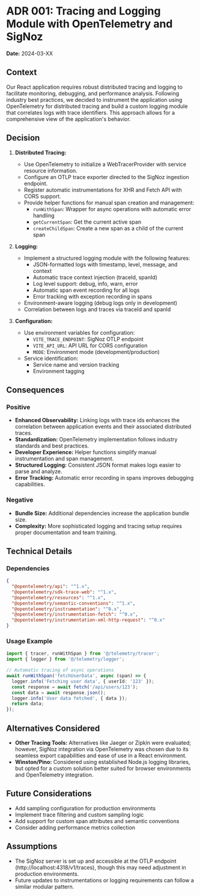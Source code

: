 # ADR 001: Tracing and Logging Module with OpenTelemetry and SigNoz

**Date:** 2024-03-XX

## Context

Our React application requires robust distributed tracing and logging to facilitate monitoring, debugging, and performance analysis. Following industry best practices, we decided to instrument the application using OpenTelemetry for distributed tracing and build a custom logging module that correlates logs with trace identifiers. This approach allows for a comprehensive view of the application's behavior.

## Decision

1. **Distributed Tracing:**
   - Use OpenTelemetry to initialize a WebTracerProvider with service resource information.
   - Configure an OTLP trace exporter directed to the SigNoz ingestion endpoint.
   - Register automatic instrumentations for XHR and Fetch API with CORS support.
   - Provide helper functions for manual span creation and management:
     - `runWithSpan`: Wrapper for async operations with automatic error handling
     - `getCurrentSpan`: Get the current active span
     - `createChildSpan`: Create a new span as a child of the current span

2. **Logging:**
   - Implement a structured logging module with the following features:
     - JSON-formatted logs with timestamp, level, message, and context
     - Automatic trace context injection (traceId, spanId)
     - Log level support: debug, info, warn, error
     - Automatic span event recording for all logs
     - Error tracking with exception recording in spans
   - Environment-aware logging (debug logs only in development)
   - Correlation between logs and traces via traceId and spanId

3. **Configuration:**
   - Use environment variables for configuration:
     - `VITE_TRACE_ENDPOINT`: SigNoz OTLP endpoint
     - `VITE_API_URL`: API URL for CORS configuration
     - `MODE`: Environment mode (development/production)
   - Service identification:
     - Service name and version tracking
     - Environment tagging

## Consequences

### Positive

- **Enhanced Observability:** Linking logs with trace ids enhances the correlation between application events and their associated distributed traces.
- **Standardization:** OpenTelemetry implementation follows industry standards and best practices.
- **Developer Experience:** Helper functions simplify manual instrumentation and span management.
- **Structured Logging:** Consistent JSON format makes logs easier to parse and analyze.
- **Error Tracking:** Automatic error recording in spans improves debugging capabilities.

### Negative

- **Bundle Size:** Additional dependencies increase the application bundle size.
- **Complexity:** More sophisticated logging and tracing setup requires proper documentation and team training.

## Technical Details

### Dependencies

```json
{
  "@opentelemetry/api": "^1.x",
  "@opentelemetry/sdk-trace-web": "^1.x",
  "@opentelemetry/resources": "^1.x",
  "@opentelemetry/semantic-conventions": "^1.x",
  "@opentelemetry/instrumentation": "^0.x",
  "@opentelemetry/instrumentation-fetch": "^0.x",
  "@opentelemetry/instrumentation-xml-http-request": "^0.x"
}
```

### Usage Example

```typescript
import { tracer, runWithSpan } from '@/telemetry/tracer';
import { logger } from '@/telemetry/logger';

// Automatic tracing of async operations
await runWithSpan('fetchUserData', async (span) => {
  logger.info('Fetching user data', { userId: '123' });
  const response = await fetch('/api/users/123');
  const data = await response.json();
  logger.info('User data fetched', { data });
  return data;
});
```

## Alternatives Considered

- **Other Tracing Tools:** Alternatives like Jaeger or Zipkin were evaluated; however, SigNoz integration via OpenTelemetry was chosen due to its seamless export capabilities and ease of use in a React environment.
- **Winston/Pino:** Considered using established Node.js logging libraries, but opted for a custom solution better suited for browser environments and OpenTelemetry integration.

## Future Considerations

- Add sampling configuration for production environments
- Implement trace filtering and custom sampling logic
- Add support for custom span attributes and semantic conventions
- Consider adding performance metrics collection

## Assumptions

- The SigNoz server is set up and accessible at the OTLP endpoint (http://localhost:4318/v1/traces), though this may need adjustment in production environments.
- Future updates to instrumentations or logging requirements can follow a similar modular pattern. 